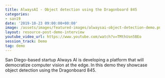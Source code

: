 ```yaml
---
title: AlwaysAI - Object detection using the Dragonboard 845
categories:
- san19
date: '2019-10-23 09:00:00+00:00'
image: /assets/images/featured-images/alwaysai-object-detection-demo.png
layout: resource-post-demo-interview
youtube_video_url: https://www.youtube.com/watch?v=TMthUsn5BEo
session_track: Demo
tag: demo
---
```

San Diego-based startup Always AI is developing a platform that will democratize computer vision at the edge. In this demo they showcase object detection using the Dragonboard 845.
